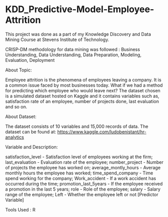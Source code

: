 # KDD_Predictive-Model-Employee-Attrition
This project was done as a part of my Knowledge Discovery and Data Mining Course at Stevens Institute of Technology. 

CRISP-DM methodology for data mining was followed :
Business Understanding,
Data Understanding,
Data Preparation,
Modeling,
Evaluation,
Deployment

About Topic:

Employee attrition is the phenomena of employees leaving a company. It is a common issue faced by most businesses today. What if we had a method for predicting which employee who would leave next? The dataset chosen is a simulated dataset hosted on Kaggle and it contains variables such as, satisfaction rate of an employee, number of projects done, last evaluation and so on.

About Dataset:

The dataset consists of 10 variables and 15,000 records of data.
The dataset can be found at: https://www.kaggle.com/ludobenistant/hr-analytics

Variable and Description:

satisfaction_level - Satisfaction level of employees working at the firm; 
last_evaluation - Evaluation rate of the employee; 
number_project - Number of projects the employee has worked on; 
average_montly_hours - Average monthly hours the employee has worked; 
time_spend_company - Time spend working for the company; 
Work_accident - If a work accident has occurred during the time; 
promotion_last_5years - If the employee received a promotion in the last 5 years; 
role - Role of the employee; 
salary - Salary range of the employee; 
Left - Whether the employee left or not [Predictor Variable]

Tools Used : R
